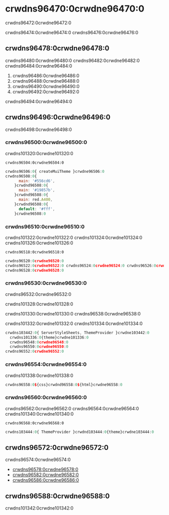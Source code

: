 # crwdns96470:0crwdne96470:0

<p class="description">crwdns96472:0crwdne96472:0</p>

crwdns96474:0crwdne96474:0 crwdns96476:0crwdne96476:0

## crwdns96478:0crwdne96478:0

crwdns96480:0crwdne96480:0 crwdns96482:0crwdne96482:0 crwdns96484:0crwdne96484:0

1. crwdns96486:0crwdne96486:0
2. crwdns96488:0crwdne96488:0
3. crwdns96490:0crwdne96490:0
4. crwdns96492:0crwdne96492:0

crwdns96494:0crwdne96494:0

## crwdns96496:0crwdne96496:0

crwdns96498:0crwdne96498:0

### crwdns96500:0crwdne96500:0

crwdns101320:0crwdne101320:0

`crwdns96504:0crwdne96504:0`

```js
crwdns96506:0{ createMuiTheme }crwdne96506:0
crwdns96508:0{
      main: '#556cd6',
    }crwdnd96508:0{
      main: '#19857b',
    }crwdnd96508:0{
      main: red.A400,
    }crwdnd96508:0{
      default: '#fff',
    }crwdne96508:0
```

### crwdns96510:0crwdne96510:0

crwdns101322:0crwdne101322:0 crwdns101324:0crwdne101324:0 crwdns101326:0crwdne101326:0

`crwdns96518:0crwdne96518:0`

```js
crwdns96520:0crwdne96520:0
crwdns96522:0crwdne96522:0 crwdns96524:0crwdne96524:0 crwdns96526:0crwdne96526:0
crwdns96528:0crwdne96528:0
```

### crwdns96530:0crwdne96530:0

crwdns96532:0crwdne96532:0

crwdns101328:0crwdne101328:0

crwdns101330:0crwdne101330:0 crwdns96538:0crwdne96538:0

crwdns101332:0crwdne101332:0 crwdns101334:0crwdne101334:0

```jsx
crwdns103442:0{ ServerStyleSheets, ThemeProvider }crwdne103442:0
  crwdns101336:0{theme}crwdne101336:0
  crwdns96548:0crwdne96548:0
  crwdns96550:0crwdne96550:0
crwdns96552:0crwdne96552:0
```

### crwdns96554:0crwdne96554:0

crwdns101338:0crwdne101338:0

```js
crwdns96558:0${css}crwdnd96558:0${html}crwdne96558:0
```

### crwdns96560:0crwdne96560:0

crwdns96562:0crwdne96562:0 crwdns96564:0crwdne96564:0 crwdns101340:0crwdne101340:0

`crwdns96568:0crwdne96568:0`

```jsx
crwdns103444:0{ ThemeProvider }crwdnd103444:0{theme}crwdne103444:0
```

## crwdns96572:0crwdne96572:0

crwdns96574:0crwdne96574:0

- [crwdns96578:0crwdne96578:0](crwdns96576:0crwdne96576:0)
- [crwdns96582:0crwdne96582:0](crwdns96580:0crwdne96580:0)
- [crwdns96586:0crwdne96586:0](crwdns96584:0crwdne96584:0)

## crwdns96588:0crwdne96588:0

crwdns101342:0crwdne101342:0